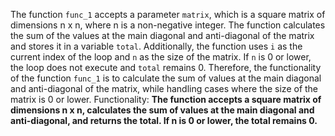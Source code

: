 The function `func_1` accepts a parameter `matrix`, which is a square matrix of dimensions n x n, where n is a non-negative integer. The function calculates the sum of the values at the main diagonal and anti-diagonal of the matrix and stores it in a variable `total`. Additionally, the function uses `i` as the current index of the loop and `n` as the size of the matrix. If `n` is 0 or lower, the loop does not execute and `total` remains 0. Therefore, the functionality of the function `func_1` is to calculate the sum of values at the main diagonal and anti-diagonal of the matrix, while handling cases where the size of the matrix is 0 or lower. 
Functionality: **The function accepts a square matrix of dimensions n x n, calculates the sum of values at the main diagonal and anti-diagonal, and returns the total. If n is 0 or lower, the total remains 0.**